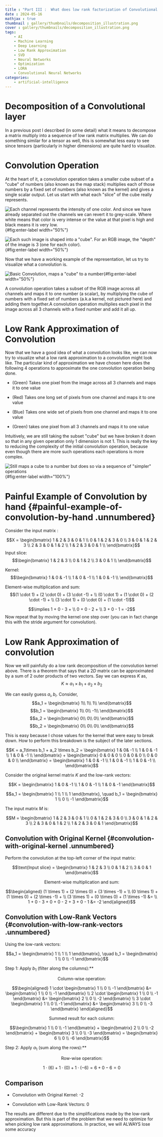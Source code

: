 ```yaml
---
title : "Part III :  What does low rank factorization of Convolutional Layer really do?"
date : 2024-05-16
mathjax : true
thumbnail : gallery/thumbnails/decomposition_illustration.png
cover : gallery/thumbnails/decomposition_illustration.png
tags:
    - AI
    - Machine Learning
    - Deep Learning
    - Low Rank Approximation
    - SVD
    - Neural Networks
    - Optimization
    - LORA
    - Convolutional Neural Networks
categories:
    - artificial-intelligence
---
```


# Decomposition of a Convolutional layer

In a previous post I described (in some detail) what it means to
decompose a matrix multiply into a sequence of low rank matrix
multiplies. We can do something similar for a tensor as well, this is
somewhat less easy to see since tensors (particularly in higher
dimensions) are quite hard to visualize.

# Convolution Operation

At the heart of it, a convolution operation takes a smaller cube subset
of a "cube" of numbers (also known as the map stack) multiplies each of
those numbers by a fixed set of numbers (also known as the kernel) and
gives a single scalar output. Let us start with what each "slice" of the
cube really represents.

![Each channel represents the intensity of one color. And since we have
already separated out the channels we can revert it to grey-scale. Where
white means that color is very intense or the value at that pixel is
high and black means it is very low.](lora-3/image.png){#fig:enter-label
width="50%"}

![Each such image is shaped into a "cube". For an RGB image, the "depth"
of the image is 3 (one for each
color).](lora-3/lighthouse.png){#fig:enter-label width="50%"}

Now that we have a working example of the representation, let us try to
visualize what a convolution is.

![Basic Convolution, maps a "cube" to a
number](lora-3/convolution.png){#fig:enter-label width="50%"}

A convolution operation takes a subset of the RGB image across all
channels and maps it to one number (a scalar), by multiplying the cube
of numbers with a fixed set of numbers (a.k.a kernel, not pictured here)
and adding them together.A convolution operation multiplies each pixel
in the image across all $3$ channels with a fixed number and add it all
up.

# Low Rank Approximation of Convolution

Now that we have a good idea of what a convolution looks like, we can
now try to visualize what a low rank approximation to a convolution
might look like. The particular kind of approximation we have chosen
here does the following 4 operations to approximate the one convolution
operation being done.

-   (Green) Takes one pixel from the image across all $3$ channels and
    maps it to one value

-   (Red) Takes one long set of pixels from one channel and maps it to
    one value

-   (Blue) Takes one wide set of pixels from one channel and maps it to
    one value

-   (Green) takes one pixel from all $3$ channels and maps it to one
    value

Intuitively, we are still taking the subset "cube" but we have broken it
down so that in any given operation only $1$ dimension is not $1$. This
is really the key to reducing the complexity of the initial convolution
operation, because even though there are more such operations each
operations is more complex.

![Still maps a cube to a number but does so via a sequence of "simpler"
operations](lora-3/decomp_conv.png){#fig:enter-label width="100%"}

# Painful Example of Convolution by hand {#painful-example-of-convolution-by-hand .unnumbered}

Consider the input matrix :

$$X = \begin{bmatrix}
1 & 2 & 3 & 0 & 1 \\
0 & 1 & 2 & 3 & 0 \\
3 & 0 & 1 & 2 & 3 \\
2 & 3 & 0 & 1 & 2 \\
1 & 2 & 3 & 0 & 1 \\
\end{bmatrix}$$ Input slice: $$\begin{bmatrix}
1 & 2 & 3 \\
0 & 1 & 2 \\
3 & 0 & 1 \\
\end{bmatrix}$$

Kernel: $$\begin{bmatrix}
1 & 0 & -1 \\
1 & 0 & -1 \\
1 & 0 & -1 \\
\end{bmatrix}$$

Element-wise multiplication and sum:
$$(1 \cdot 1) + (2 \cdot 0) + (3 \cdot -1) + \\
(0 \cdot 1) + (1 \cdot 0) + (2 \cdot -1) + \\
(3 \cdot 1) + (0 \cdot 0) + (1 \cdot -1)$$

$$\implies
1 + 0 - 3 + \\
0 + 0 - 2 + \\
3 + 0 - 1 = -2$$ Now repeat that by moving the kernel one step over (you
can in fact change this with the stride argument for convolution).

# Low Rank Approximation of convolution

Now we will painfully do a low rank decomposition of the convolution
kernel above. There is a theorem that says that a $2D$ matrix can be
approximated by a sum of 2 outer products of two vectors. Say we can
express $K$ as, $$K \approx a_1 \times b_1 + a_2\times b_2$$

We can easily guess $a_i, b_i$. Consider, $$a_1 = \begin{bmatrix}
     1\\
     1\\
     1\\
 \end{bmatrix}$$ $$b_1 = \begin{bmatrix}
     1\\
     0\\
     -1\\
 \end{bmatrix}$$ $$a_2 = \begin{bmatrix}
     0\\
     0\\
     0\\
 \end{bmatrix}$$ $$b_2 = \begin{bmatrix}
     0\\
     0\\
     0\\
 \end{bmatrix}$$

This is easy because I chose values for the kernel that were easy to
break down. How to perform this breakdown is the subject of the later
sections.

$$K = a_1\times b_1 + a_2 \times b_2 = \begin{bmatrix}
1 & 0& -1 \\
1 & 0 & -1 \\
1 & 0 & -1 \\
\end{bmatrix} +
\begin{bmatrix}
0 & 0 & 0 \\
0 & 0 & 0 \\
0 & 0 & 0 \\
\end{bmatrix} = 
\begin{bmatrix}
1 & 0 & -1 \\
1 & 0 & -1 \\
1 & 0 & -1 \\
\end{bmatrix}$$

Consider the original kernel matrix $K$ and the low-rank vectors:

$$K = \begin{bmatrix}
1 & 0 & -1 \\
1 & 0 & -1 \\
1 & 0 & -1
\end{bmatrix}$$

$$a_1 = \begin{bmatrix}
1 \\
1 \\
1
\end{bmatrix}, \quad
b_1 = \begin{bmatrix}
1 \\
0 \\
-1
\end{bmatrix}$$

The input matrix $M$ is:

$$M = \begin{bmatrix}
1 & 2 & 3 & 0 & 1 \\
0 & 1 & 2 & 3 & 0 \\
3 & 0 & 1 & 2 & 3 \\
2 & 3 & 0 & 1 & 2 \\
1 & 2 & 3 & 0 & 1
\end{bmatrix}$$

## Convolution with Original Kernel {#convolution-with-original-kernel .unnumbered}

Perform the convolution at the top-left corner of the input matrix:

$$\text{Input slice} = \begin{bmatrix}
1 & 2 & 3 \\
0 & 1 & 2 \\
3 & 0 & 1
\end{bmatrix}$$

$$\text{Element-wise multiplication and sum:}$$

$$\begin{aligned}
(1 \times 1) + (2 \times 0) + (3 \times -1) + \\
(0 \times 1) + (1 \times 0) + (2 \times -1) + \\
(3 \times 1) + (0 \times 0) + (1 \times -1) &= \\
1 + 0 - 3 + 0 + 0 - 2 + 3 + 0 - 1 &= -2
\end{aligned}$$

## Convolution with Low-Rank Vectors {#convolution-with-low-rank-vectors .unnumbered}

Using the low-rank vectors:

$$a_1 = \begin{bmatrix}
1 \\
1 \\
1
\end{bmatrix}, \quad
b_1 = \begin{bmatrix}
1 \\
0 \\
-1
\end{bmatrix}$$

Step 1: Apply $b_1$ (filter along the columns):\*\*

$$\text{Column-wise operation:}$$

$$\begin{aligned}
1 \cdot \begin{bmatrix}
1 \\
0 \\
-1
\end{bmatrix} &= \begin{bmatrix}
1 \\
0 \\
-1
\end{bmatrix} \\
2 \cdot \begin{bmatrix}
1 \\
0 \\
-1
\end{bmatrix} &= \begin{bmatrix}
2 \\
0 \\
-2
\end{bmatrix} \\
3 \cdot \begin{bmatrix}
1 \\
0 \\
-1
\end{bmatrix} &= \begin{bmatrix}
3 \\
0 \\
-3
\end{bmatrix}
\end{aligned}$$

$$\text{Summed result for each column:}$$

$$\begin{bmatrix}
1 \\
0 \\
-1
\end{bmatrix} +
\begin{bmatrix}
2 \\
0 \\
-2
\end{bmatrix} +
\begin{bmatrix}
3 \\
0 \\
-3
\end{bmatrix} =
\begin{bmatrix}
6 \\
0 \\
-6
\end{bmatrix}$$

Step 2: Apply $a_1$ (sum along the rows):\*\*

$$\text{Row-wise operation:}$$

$$1 \cdot (6) + 1 \cdot (0) + 1 \cdot (-6) = 6 + 0 - 6 = 0$$

## Comparison

-   Convolution with Original Kernel: -2

-   Convolution with Low-Rank Vectors: 0

The results are different due to the simplifications made by the
low-rank approximation. But this is part of the problem that we need to
optimize for when picking low rank approximations. In practice, we will
ALWAYS lose some accuracy
